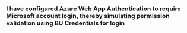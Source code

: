 ### I have configured Azure Web App Authentication to require Microsoft account login, thereby simulating permission validation using BU Credentials for login
